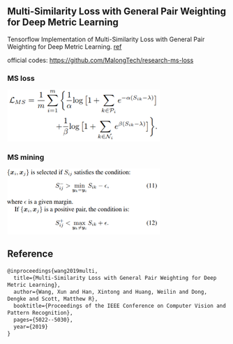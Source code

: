 ## Multi-Similarity Loss with General Pair Weighting for Deep Metric Learning
Tensorflow Implementation of Multi-Similarity Loss with General Pair Weighting for Deep Metric Learning. [ref](http://openaccess.thecvf.com/content_CVPR_2019/papers/Wang_Multi-Similarity_Loss_With_General_Pair_Weighting_for_Deep_Metric_Learning_CVPR_2019_paper.pdf)

official codes: https://github.com/MalongTech/research-ms-loss

### MS loss
<img src="examples/ms_loss.png" width="350">

### MS mining
<img src="examples/ms_mining.png" width="350">

## Reference
```
@inproceedings{wang2019multi,
  title={Multi-Similarity Loss with General Pair Weighting for Deep Metric Learning},
  author={Wang, Xun and Han, Xintong and Huang, Weilin and Dong, Dengke and Scott, Matthew R},
  booktitle={Proceedings of the IEEE Conference on Computer Vision and Pattern Recognition},
  pages={5022--5030},
  year={2019}
}
```
